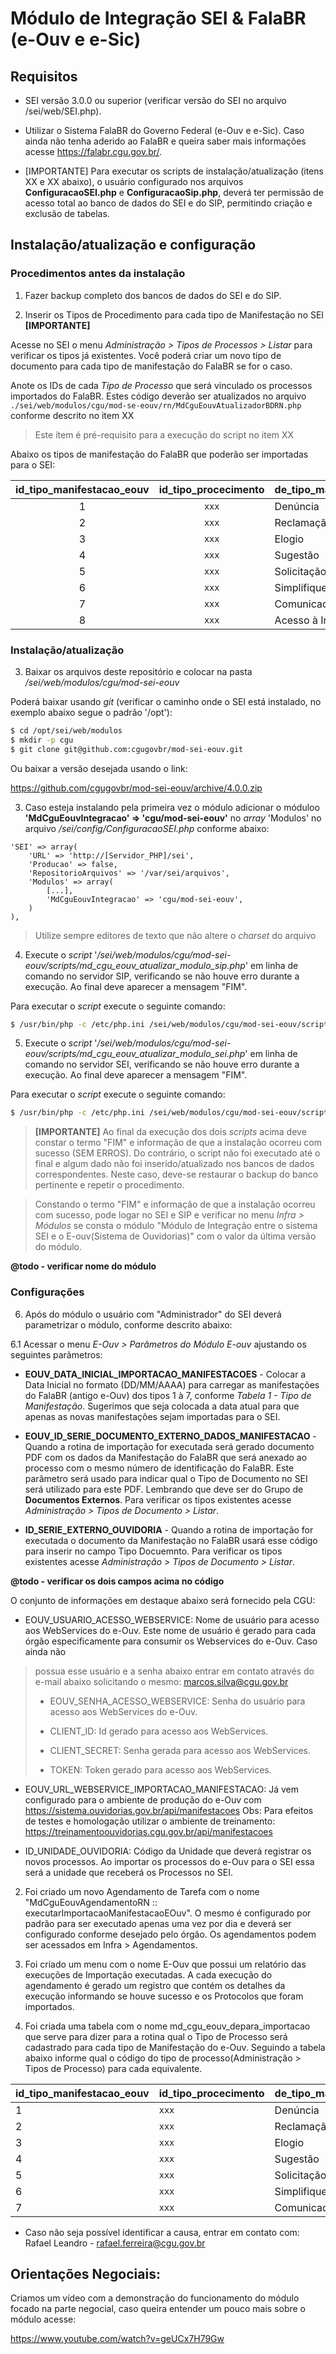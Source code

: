 
# Módulo de Integração SEI & FalaBR (e-Ouv e e-Sic)

## Requisitos

- SEI versão 3.0.0 ou superior (verificar versão do SEI no arquivo /sei/web/SEI.php).

- Utilizar o Sistema FalaBR do Governo Federal (e-Ouv e e-Sic). Caso ainda não tenha aderido ao FalaBR e queira saber mais informações acesse https://falabr.cgu.gov.br/.

- [IMPORTANTE] Para executar os scripts de instalação/atualização (itens XX e XX abaixo), o usuário configurado nos arquivos **ConfiguracaoSEI.php** e **ConfiguracaoSip.php**, deverá ter permissão de acesso total ao banco de dados do SEI e do SIP, permitindo criação e exclusão de tabelas.

## Instalação/atualização e configuração

### Procedimentos antes da instalação

1. Fazer backup completo dos bancos de dados do SEI e do SIP.

2. Inserir os Tipos de Procedimento para cada tipo de Manifestação no SEI **[IMPORTANTE]**

Acesse no SEI o menu *Administração > Tipos de Processos > Listar* para verificar os tipos já existentes. Você poderá criar um novo tipo de documento para cada tipo de manifestação do FalaBR se for o caso.

Anote os IDs de cada *Tipo de Processo* que será vinculado os processos importados do FalaBR. Estes código deverão ser atualizados no arquivo `./sei/web/modulos/cgu/mod-se-eouv/rn/MdCguEouvAtualizadorBDRN.php` conforme descrito no item XX 

> Este ítem é pré-requisito para a execução do script no item XX

Abaixo os tipos de manifestação do FalaBR que poderão ser importadas para o SEI:

|id_tipo_manifestacao_eouv |id_tipo_procecimento    |de_tipo_manifestacao_eouv |
| :-: 			   | :-: 		    | :-- 		       |
|1                         |`xxx`                   |Denúncia                  |
|2                         |`xxx`                   |Reclamação                |
|3                         |`xxx`                   |Elogio                    |
|4                         |`xxx`                   |Sugestão                  |
|5                         |`xxx`                   |Solicitação               |
|6                         |`xxx`                   |Simplifique               |
|7                         |`xxx`                   |Comunicado                |
|8 			   |`xxx`		    |Acesso à Informação       |


### Instalação/atualização

3. Baixar os arquivos deste repositório e colocar na pasta */sei/web/modulos/cgu/mod-sei-eouv*

Poderá baixar usando *git* (verificar o caminho onde o SEI está instalado, no exemplo abaixo segue o padrão '/opt'):

```bash
$ cd /opt/sei/web/modulos
$ mkdir -p cgu
$ git clone git@github.com:cgugovbr/mod-sei-eouv.git
```

Ou baixar a versão desejada usando o link:

https://github.com/cgugovbr/mod-sei-eouv/archive/4.0.0.zip

3. Caso esteja instalando pela primeira vez o módulo adicionar o móduloo **'MdCguEouvIntegracao' => 'cgu/mod-sei-eouv'** no *array* 'Modulos' no arquivo */sei/config/ConfiguracaoSEI.php* conforme abaixo:

```text
'SEI' => array(
	'URL' => 'http://[Servidor_PHP]/sei',
	'Producao' => false,
	'RepositorioArquivos' => '/var/sei/arquivos',
	'Modulos' => array(
		[...],
		'MdCguEouvIntegracao' => 'cgu/mod-sei-eouv',
	)
),

```

> Utilize sempre editores de texto que não altere o *charset* do arquivo


4. Execute o *script* '*/sei/web/modulos/cgu/mod-sei-eouv/scripts/md_cgu_eouv_atualizar_modulo_sip.php*' em linha de comando no servidor SIP, verificando se não houve erro durante a execução. Ao final deve aparecer a mensagem "FIM".

Para executar o *script* execute o seguinte comando:

```bash
$ /usr/bin/php -c /etc/php.ini /sei/web/modulos/cgu/mod-sei-eouv/scripts/md_cgu_eouv_atualizar_modulo_sip.php > md_cgu_eouv_atualizar_modulo_sip_400.log
```

5. Execute o *script* '*/sei/web/modulos/cgu/mod-sei-eouv/scripts/md_cgu_eouv_atualizar_modulo_sei.php*' em linha de comando no servidor SEI, verificando se não houve erro durante a execução. Ao final deve aparecer a mensagem "FIM".

Para executar o *script* execute o seguinte comando:

```bash
$ /usr/bin/php -c /etc/php.ini /sei/web/modulos/cgu/mod-sei-eouv/scripts/md_cgu_eouv_atualizar_modulo_sei.php > md_cgu_eouv_atualizar_modulo_sei_400.log
```

> **[IMPORTANTE]** Ao final da execução dos dois *scripts* acima deve constar o termo "FIM" e informação de que a instalação ocorreu com sucesso (SEM ERROS). Do contrário, o script não foi executado até o final e algum dado não foi inserido/atualizado nos bancos de dados correspondentes. Neste caso, deve-se restaurar o backup do banco pertinente e repetir o procedimento.

> Constando o termo "FIM" e informação de que a instalação ocorreu com sucesso, pode logar no SEI e SIP e verificar no menu *Infra > Módulos* se consta o módulo "Módulo de Integração entre o sistema SEI e o E-ouv(Sistema de Ouvidorias)" com o valor da última versão do módulo.

**@todo - verificar nome do módulo**

### Configurações

6. Após do módulo o usuário com "Administrador" do SEI deverá parametrizar o módulo, conforme descrito abaixo:


6.1 Acessar o menu *E-Ouv > Parâmetros do Módulo E-ouv* ajustando os seguintes parãmetros:

- **EOUV_DATA_INICIAL_IMPORTACAO_MANIFESTACOES** - Colocar a Data Inicial no formato (DD/MM/AAAA) para carregar as manifestações do FalaBR (antigo e-Ouv) dos tipos 1 à 7, conforme *Tabela 1 - Tipo de Manifestação*. Sugerimos que seja colocada a data atual para que apenas as novas manifestações sejam importadas para o SEI.

- **EOUV_ID_SERIE_DOCUMENTO_EXTERNO_DADOS_MANIFESTACAO** - Quando a rotina de importação for executada será gerado documento PDF com os dados da Manifestação do FalaBR que será anexado ao processo com o mesmo número de identificação do FalaBR. Este parâmetro será usado para indicar qual o Tipo de Documento no SEI será utilizado para este PDF. Lembrando que deve ser do Grupo de **Documentos Externos**. Para verificar os tipos existentes acesse *Administração > Tipos de Documento > Listar*.

- **ID_SERIE_EXTERNO_OUVIDORIA** - Quando a rotina de importação for executada o documento da Manifestação no FalaBR usará esse código para inserir no campo Tipo Docuemnto. Para verificar os tipos existentes acesse *Administração > Tipos de Documento > Listar*.

**@todo - verificar os dois campos acima no código** 

O conjunto de informações em destaque abaixo será fornecido pela CGU:

- EOUV_USUARIO_ACESSO_WEBSERVICE: Nome de usuário para acesso aos WebServices do e-Ouv. Este nome de usuário é gerado para cada órgão
 especificamente para consumir os Webservices do e-Ouv. Caso ainda não
> possua esse usuário e a senha abaixo entrar em contato através do
> e-mail abaixo solicitando o mesmo: marcos.silva@cgu.gov.br
>
> - EOUV_SENHA_ACESSO_WEBSERVICE: Senha do usuário para acesso aos WebServices do e-Ouv.
>
> - CLIENT_ID: Id gerado para acesso aos WebServices.
>
> - CLIENT_SECRET: Senha gerada para acesso aos WebServices.
>
> - TOKEN: Token gerado para acesso aos WebServices.

- EOUV_URL_WEBSERVICE_IMPORTACAO_MANIFESTACAO: Já vem configurado para o ambiente de produção do e-Ouv com https://sistema.ouvidorias.gov.br/api/manifestacoes
Obs: Para efeitos de testes e homologação utilizar o ambiente de treinamento: https://treinamentoouvidorias.cgu.gov.br/api/manifestacoes

- ID_UNIDADE_OUVIDORIA: Código da Unidade que deverá registrar os novos processos. Ao importar os processos do e-Ouv para o SEI essa será a unidade que receberá os Processos no SEI.

2. Foi criado um novo Agendamento de Tarefa com o nome "MdCguEouvAgendamentoRN :: executarImportacaoManifestacaoEOuv". O mesmo é configurado por padrão para ser executado apenas uma vez por dia e deverá ser configurado conforme desejado pelo órgão. Os agendamentos podem ser acessados em Infra > Agendamentos.

3. Foi criado um menu com o nome E-Ouv que possui um relatório das execuções de Importação executadas. A cada execução do agendamento é gerado um registro que contém os detalhes da execução informando se houve sucesso e os Protocolos que foram importados.

4. Foi criada uma tabela com o nome md_cgu_eouv_depara_importacao que serve para dizer para a rotina qual o Tipo de Processo será cadastrado para cada tipo de Manifestação do e-Ouv. Seguindo a tabela abaixo informe qual o código do tipo de processo(Administração > Tipos de Processo) para cada equivalente.

|id_tipo_manifestacao_eouv |id_tipo_procecimento    |de_tipo_manifestacao_eouv |
|--------------------------|------------------------|--------------------------|
|1                         |`xxx`                   |Denúncia                  |
|2                         |`xxx`                   |Reclamação                |
|3                         |`xxx`                   |Elogio                    |
|4                         |`xxx`                   |Sugestão                  |
|5                         |`xxx`                   |Solicitação               |
|6                         |`xxx`                   |Simplifique               |
|7                         |`xxx`                   |Comunicado                |



- Caso não seja possível identificar a causa, entrar em contato com: Rafael Leandro - rafael.ferreira@cgu.gov.br

## Orientações Negociais:

Criamos um vídeo com a demonstração do funcionamento do módulo focado na parte negocial, caso queira entender um pouco mais sobre o módulo acesse:

https://www.youtube.com/watch?v=geUCx7H79Gw

